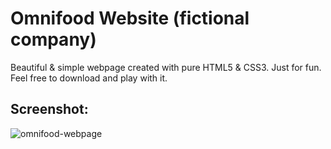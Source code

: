 # Omnifood Website (fictional company)

Beautiful & simple webpage created with pure HTML5 & CSS3. Just for fun.
Feel free to download and play with it.

## Screenshot:
![omnifood-webpage](https://i.imgur.com/GkjTjSJ.jpg/1)
